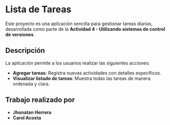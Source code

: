 # Lista de Tareas

Este proyecto es una aplicación sencilla para gestionar tareas diarias, desarrollada como parte de la **Actividad 4 - Utilizando sistemas de control de versiones**.

## Descripción

La aplicación permite a los usuarios realizar las siguientes acciones:  
- **Agregar tareas**: Registra nuevas actividades con detalles específicos.  
- **Visualizar listado de tareas**: Muestra todas las tareas de manera ordenada y clara.  

## Trabajo realizado por

- **Jhonatan Herrera**  
- **Carol Acosta**  
